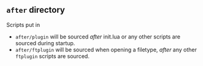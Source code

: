 ## `after` directory

Scripts put in

- `after/plugin` will be sourced *after* init.lua
  or any other scripts are sourced during startup.
- `after/ftplugin` will be sourced when opening a
  filetype, *after* any other `ftplugin` scripts are sourced.
